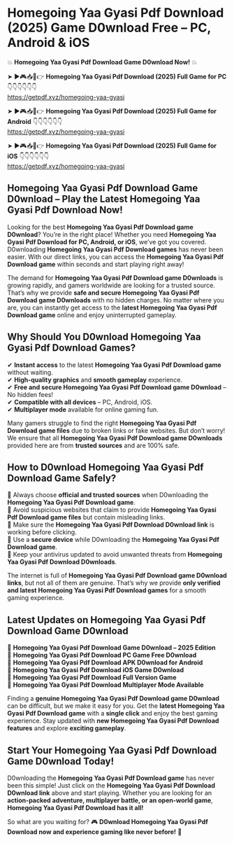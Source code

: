 # Homegoing Yaa Gyasi Pdf Download (2025) Game D0wnload Free – PC, Android & iOS

💥 **Homegoing Yaa Gyasi Pdf Download Game D0wnload Now!** 💥  

➤ ►🎮📥📱👉 **Homegoing Yaa Gyasi Pdf Download (2025) Full Game for PC** 👇👇👇👇👇👇  
https://getpdf.xyz/homegoing-yaa-gyasi  

➤ ►🎮📥📱👉 **Homegoing Yaa Gyasi Pdf Download (2025) Full Game for Android** 👇👇👇👇👇👇  
https://getpdf.xyz/homegoing-yaa-gyasi  

➤ ►🎮📥📱👉 **Homegoing Yaa Gyasi Pdf Download (2025) Full Game for iOS** 👇👇👇👇👇👇  
https://getpdf.xyz/homegoing-yaa-gyasi  

## Homegoing Yaa Gyasi Pdf Download Game D0wnload – Play the Latest Homegoing Yaa Gyasi Pdf Download Now!

Looking for the best **Homegoing Yaa Gyasi Pdf Download game D0wnload**? You’re in the right place! Whether you need **Homegoing Yaa Gyasi Pdf Download for PC, Android, or iOS**, we’ve got you covered. D0wnloading **Homegoing Yaa Gyasi Pdf Download games** has never been easier. With our direct links, you can access the **Homegoing Yaa Gyasi Pdf Download game** within seconds and start playing right away!  

The demand for **Homegoing Yaa Gyasi Pdf Download game D0wnloads** is growing rapidly, and gamers worldwide are looking for a trusted source. That’s why we provide **safe and secure Homegoing Yaa Gyasi Pdf Download game D0wnloads** with no hidden charges. No matter where you are, you can instantly get access to the **latest Homegoing Yaa Gyasi Pdf Download game** online and enjoy uninterrupted gameplay.  

## **Why Should You D0wnload Homegoing Yaa Gyasi Pdf Download Games?**  

✔ **Instant access** to the latest **Homegoing Yaa Gyasi Pdf Download game** without waiting.  
✔ **High-quality graphics** and **smooth gameplay** experience.  
✔ **Free and secure Homegoing Yaa Gyasi Pdf Download game D0wnload** – No hidden fees!  
✔ **Compatible with all devices** – PC, Android, iOS.  
✔ **Multiplayer mode** available for online gaming fun.  

Many gamers struggle to find the right **Homegoing Yaa Gyasi Pdf Download game files** due to broken links or fake websites. But don’t worry! We ensure that all **Homegoing Yaa Gyasi Pdf Download game D0wnloads** provided here are from **trusted sources** and are 100% safe.  

## **How to D0wnload Homegoing Yaa Gyasi Pdf Download Game Safely?**  

📌 Always choose **official and trusted sources** when D0wnloading the **Homegoing Yaa Gyasi Pdf Download game**.  
📌 Avoid suspicious websites that claim to provide **Homegoing Yaa Gyasi Pdf Download game files** but contain misleading links.  
📌 Make sure the **Homegoing Yaa Gyasi Pdf Download D0wnload link** is working before clicking.  
📌 Use a **secure device** while D0wnloading the **Homegoing Yaa Gyasi Pdf Download game**.  
📌 Keep your antivirus updated to avoid unwanted threats from **Homegoing Yaa Gyasi Pdf Download D0wnloads**.  

The internet is full of **Homegoing Yaa Gyasi Pdf Download game D0wnload links**, but not all of them are genuine. That’s why we provide **only verified and latest Homegoing Yaa Gyasi Pdf Download games** for a smooth gaming experience.  

## **Latest Updates on Homegoing Yaa Gyasi Pdf Download Game D0wnload**  

🔹 **Homegoing Yaa Gyasi Pdf Download Game D0wnload – 2025 Edition**  
🔹 **Homegoing Yaa Gyasi Pdf Download PC Game Free D0wnload**  
🔹 **Homegoing Yaa Gyasi Pdf Download APK D0wnload for Android**  
🔹 **Homegoing Yaa Gyasi Pdf Download iOS Game D0wnload**  
🔹 **Homegoing Yaa Gyasi Pdf Download Full Version Game**  
🔹 **Homegoing Yaa Gyasi Pdf Download Multiplayer Mode Available**  

Finding a **genuine Homegoing Yaa Gyasi Pdf Download game D0wnload** can be difficult, but we make it easy for you. Get the **latest Homegoing Yaa Gyasi Pdf Download game** with a **single click** and enjoy the best gaming experience. Stay updated with **new Homegoing Yaa Gyasi Pdf Download features** and explore **exciting gameplay**.  

## **Start Your Homegoing Yaa Gyasi Pdf Download Game D0wnload Today!**  

D0wnloading the **Homegoing Yaa Gyasi Pdf Download game** has never been this simple! Just click on the **Homegoing Yaa Gyasi Pdf Download D0wnload link** above and start playing. Whether you are looking for an **action-packed adventure, multiplayer battle, or an open-world game**, **Homegoing Yaa Gyasi Pdf Download has it all!**  

So what are you waiting for? 🎮 **D0wnload Homegoing Yaa Gyasi Pdf Download now and experience gaming like never before!** 🚀  